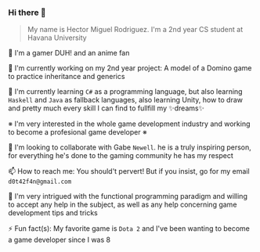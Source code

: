 ### Hi there 👋

> My name is Hector Miguel Rodriguez. 
> I'm a 2nd year CS student at Havana University

🤙 I'm a gamer DUH! and an anime fan

🔭 I'm currently working on my 2nd year project: A model of a Domino game to practice inheritance and generics

🌱 I'm currently learning `C#` as a programming language, but also learning `Haskell` and `Java` as fallback languages, also learning Unity, how to draw and pretty much every skill I can find to fullfill my ✨dreams✨

※ I'm very interested in the whole game development industry and working to become a profesional game developer ※

👯 I'm looking to collaborate with Gabe `Newell`. he is a truly inspiring person, for everything he's done to the gaming community he has my respect

📫 How to reach me: You should't pervert! But if you insist, go for my email `d0t42f4n@gmail.com`

🤔 I'm very intrigued with the functional programming paradigm and willing to accept any help in the subject, as well as any help concerning game development tips and tricks

⚡ Fun fact(s): My favorite game is `Dota 2` and I've been wanting to become a game developer since I was 8
